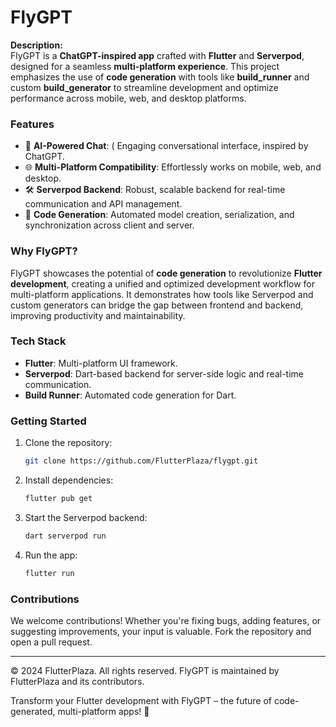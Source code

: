 # FlyGPT  

**Description:**  
FlyGPT is a **ChatGPT-inspired app** crafted with **Flutter** and **Serverpod**, designed for a seamless **multi-platform experience**. This project emphasizes the use of **code generation** with tools like **build_runner** and custom **build_generator** to streamline development and optimize performance across mobile, web, and desktop platforms.  

### Features  
- 🧠 **AI-Powered Chat**: ( Engaging conversational interface, inspired by ChatGPT.  
- 🌐 **Multi-Platform Compatibility**: Effortlessly works on mobile, web, and desktop.  
- 🛠️ **Serverpod Backend**: Robust, scalable backend for real-time communication and API management.  
- 🔄 **Code Generation**: Automated model creation, serialization, and synchronization across client and server.  

### Why FlyGPT?  
FlyGPT showcases the potential of **code generation** to revolutionize **Flutter development**, creating a unified and optimized development workflow for multi-platform applications. It demonstrates how tools like Serverpod and custom generators can bridge the gap between frontend and backend, improving productivity and maintainability.  

### Tech Stack  
- **Flutter**: Multi-platform UI framework.  
- **Serverpod**: Dart-based backend for server-side logic and real-time communication.  
- **Build Runner**: Automated code generation for Dart.  

### Getting Started  
1. Clone the repository:  
   ```bash
   git clone https://github.com/FlutterPlaza/flygpt.git

   ```  
2. Install dependencies:  
   ```bash
   flutter pub get
   ```  
3. Start the Serverpod backend:  
   ```bash
   dart serverpod run
   ```  
4. Run the app:  
   ```bash
   flutter run
   ```  

### Contributions  
We welcome contributions! Whether you're fixing bugs, adding features, or suggesting improvements, your input is valuable. Fork the repository and open a pull request.  

---

© 2024 FlutterPlaza. All rights reserved.
FlyGPT is maintained by FlutterPlaza and its contributors.

Transform your Flutter development with FlyGPT – the future of code-generated, multi-platform apps! 🚀
